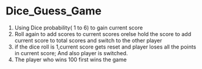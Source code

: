 # Dice_Guess_Game
1. Using Dice probability( 1 to 6) to gain current score
2. Roll again to add scores to current scores orelse hold the score to add current score to total scores and switch to the other player
3. if the dice roll is 1,current score gets reset and player loses all the points in current score; And also player is switched.
4. The player who wins 100 first wins the game
